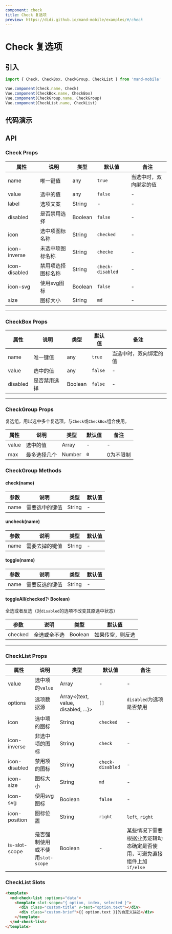 ```yaml
---
component: check
title: Check 复选项
preview: https://didi.github.io/mand-mobile/examples/#/check
---
```


# Check 复选项


## 引入

```javascript
import { Check, CheckBox, CheckGroup, CheckList } from 'mand-mobile'

Vue.component(Check.name, Check)
Vue.component(CheckBox.name, CheckBox)
Vue.component(CheckGroup.name, CheckGroup)
Vue.component(CheckList.name, CheckList)
```


## 代码演示

<demo-wrapper
  src="src/packages/check/demo"
  :demos="demos"
/>

<script setup>
const demos = import.meta.globEager('../../../src/packages/check/demo/demo*.vue')
</script>

<!-- DEMO -->


## API

### Check Props
|属性 | 说明 | 类型 | 默认值 | 备注 |
|----|-----|------|------|------|
|name|唯一键值|any|`true`|当选中时，双向绑定的值|
|value|选中的值|any|`false`|-|
|label|选项文案|String|-|-|
|disabled|是否禁用选择|Boolean|`false`|-|
|icon|选中项图标名称|String|`checked`|-|
|icon-inverse|未选中项图标名称|String|`checke`|-|
|icon-disabled|禁用项选择图标名称|String|`check-disabled`|-|
|icon-svg|使用svg图标|Boolean|`false`|-|
|size|图标大小|String|`md`|-|

---

### CheckBox Props
|属性 | 说明 | 类型 | 默认值 | 备注 |
|----|-----|------|------|------|
|name|唯一键值|any|`true`|当选中时，双向绑定的值|
|value|选中的值|any|`false`|-|
|disabled|是否禁用选择|Boolean|`false`|-|

---

### CheckGroup Props
复选组，用以选中多个复选项。与`Check`或`CheckBox`组合使用。

|属性 | 说明 | 类型 | 默认值 | 备注 |
|----|-----|------|------|------|
|value|选中的值|Array|-|-|
|max|最多选择几个|Number|`0`|0为不限制|

### CheckGroup Methods

#### check(name)

|参数 | 说明 | 类型 | 默认值 |
|----|-----|------|------|
|name|需要选中的键值|String|-|

#### uncheck(name)

|参数 | 说明 | 类型 | 默认值 |
|----|-----|------|------|
|name|需要去掉的键值|String|-|

#### toggle(name)

|参数 | 说明 | 类型 | 默认值 |
|----|-----|------|------|
|name|需要反选的键值|String|-|

#### toggleAll(checked?: Boolean)
全选或者反选（对`disabled`的选项不改变其原选中状态）

|参数 | 说明 | 类型 | 默认值 |
|----|-----|------|------|
|checked|全选或全不选|Boolean|如果传空，则反选|

---

### CheckList Props
|属性 | 说明 | 类型 | 默认值 | 备注|
|----|-----|------|------|------|
|value|选中项的`value`|Array|-|-|
|options|选项数据源|Array<{text, value, disabled, ...}>|`[]`|`disabled`为选项是否禁用|
|icon|选中项的图标|String|`checked`|-|
|icon-inverse|非选中项的图标|String|`check`|-|
|icon-disabled|禁用项的图标|String|`check-disabled`|-|
|icon-size|图标大小|String|`md`|-|
|icon-svg|使用svg图标|Boolean|`false`|-|
|icon-position|图标位置|String|`right`|`left`, `right`|
|is-slot-scope|是否强制使用或不使用`slot-scope`|Boolean|-|某些情况下需要根据业务逻辑动态确定是否使用，可避免直接组件上加`if/else`|

### CheckList Slots
```html
<template>
  <md-check-list :options="data">
    <template slot-scope="{ option, index, selected }">
      <div class="custom-title" v-text="option.text"></div>
      <div class="custom-brief">{{ option.text }}的自定义描述</div>
    </template>
  </md-check-list>
</template>
```
